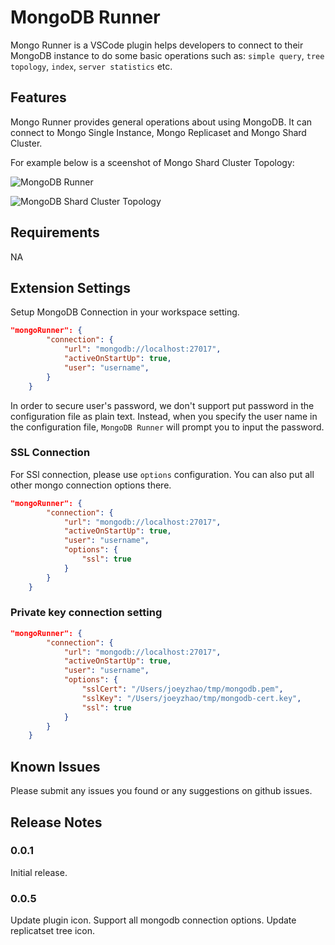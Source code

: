 # MongoDB Runner

Mongo Runner is a VSCode plugin helps developers to connect to their MongoDB instance to do some basic operations such as: `simple query`, `tree topology`, `index`, `server statistics` etc.

## Features

Mongo Runner provides general operations about using MongoDB. It can connect to Mongo Single Instance, Mongo Replicaset and Mongo Shard Cluster.


For example below is a sceenshot of Mongo Shard Cluster Topology:

![MongoDB Runner](https://github.com/zhaoyi0113/mongodb-runner/blob/master/images/demo-med.gif?raw=true)

![MongoDB Shard Cluster Topology](https://raw.githubusercontent.com/zhaoyi0113/mongodb-runner/master/images/shard-ss.png)

## Requirements

NA

## Extension Settings

Setup MongoDB Connection in your workspace setting. 

```json
"mongoRunner": {
        "connection": {
            "url": "mongodb://localhost:27017",
            "activeOnStartUp": true,
            "user": "username",
        }
    }
```

In order to secure user's password, we don't support put password in the configuration file as plain text. Instead, when you specify the user name in the configuration file, `MongoDB Runner` will prompt you to input the password.


### SSL Connection

For SSl connection, please use `options` configuration. You can also put all other mongo connection options there.

```json
"mongoRunner": {
        "connection": {
            "url": "mongodb://localhost:27017",
            "activeOnStartUp": true,
            "user": "username",
            "options": {
                "ssl": true
            }
        }
    }
```

### Private key connection setting

```json
"mongoRunner": {
        "connection": {
            "url": "mongodb://localhost:27017",
            "activeOnStartUp": true,
            "user": "username",
            "options": {
                "sslCert": "/Users/joeyzhao/tmp/mongodb.pem",
                "sslKey": "/Users/joeyzhao/tmp/mongodb-cert.key",
                "ssl": true
            }
        }
    }
```
            
## Known Issues

Please submit any issues you found or any suggestions on github issues.

## Release Notes

### 0.0.1

Initial release.

### 0.0.5
Update plugin icon.
Support all mongodb connection options. 
Update replicatset tree icon.